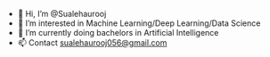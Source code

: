 - 👋 Hi, I’m @Sualehaurooj
- 👀 I’m interested in Machine Learning/Deep Learning/Data Science
- 🌱 I’m currently doing bachelors in Artificial Intelligence
- 📫 Contact sualehaurooj056@gmail.com

<!---
Sualehaurooj/Sualehaurooj is a ✨ special ✨ repository because its `README.md` (this file) appears on your GitHub profile.
You can click the Preview link to take a look at your changes.
--->

